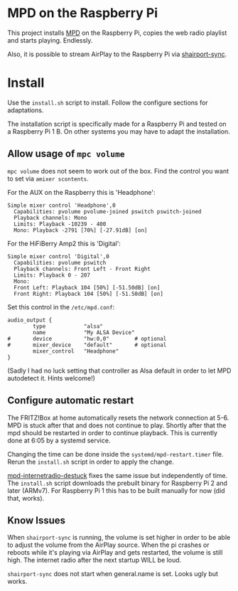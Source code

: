 # MPD on the Raspberry Pi

This project installs [MPD](https://www.musicpd.org/) on the Raspberry Pi, copies the web radio playlist and starts playing. Endlessly.

Also, it is possible to stream AirPlay to the Raspberry Pi via [shairport-sync](https://github.com/mikebrady/shairport-sync).

# Install

Use the `install.sh` script to install.
Follow the configure sections for adaptations.

The installation script is specifically made for a Raspberry Pi and tested on a Raspberry Pi 1 B.
On other systems you may have to adapt the installation.

## Allow usage of `mpc volume`

`mpc volume` does not seem to work out of the box.
Find the control you want to set via `amixer scontents`.

For the AUX on the Raspberry this is 'Headphone':
```plaintext
Simple mixer control 'Headphone',0
  Capabilities: pvolume pvolume-joined pswitch pswitch-joined
  Playback channels: Mono
  Limits: Playback -10239 - 400
  Mono: Playback -2791 [70%] [-27.91dB] [on]
```

For the HiFiBerry Amp2 this is 'Digital':
```plaintext
Simple mixer control 'Digital',0
  Capabilities: pvolume pswitch
  Playback channels: Front Left - Front Right
  Limits: Playback 0 - 207
  Mono:
  Front Left: Playback 104 [50%] [-51.50dB] [on]
  Front Right: Playback 104 [50%] [-51.50dB] [on]
```

Set this control in the `/etc/mpd.conf`:
```plain
audio_output {
        type            "alsa"
        name            "My ALSA Device"
#       device          "hw:0,0"        # optional
#       mixer_device    "default"       # optional
        mixer_control   "Headphone"
}
```


(Sadly I had no luck setting that controller as Alsa default in order to let MPD autodetect it. Hints welcome!)

## Configure automatic restart

The FRITZ!Box at home automatically resets the network connection at 5-6.
MPD is stuck after that and does not continue to play.
Shortly after that the mpd should be restarted in order to continue playback. This is currently done at 6:05 by a systemd service.

Changing the time can be done inside the `systemd/mpd-restart.timer` file.
Rerun the `install.sh` script in order to apply the change.

[mpd-internetradio-destuck](https://github.com/EdJoPaTo/mpd-internetradio-destuck) fixes the same issue but independently of time.
The `install.sh` script downloads the prebuilt binary for Raspberry Pi 2 and later (ARMv7).
For Raspberry Pi 1 this has to be built manually for now (did that, works).

## Know Issues

When `shairport-sync` is running, the volume is set higher in order to be able to adjust the volume from the AirPlay source.
When the pi crashes or reboots while it's playing via AirPlay and gets restarted, the volume is still high.
The internet radio after the next startup WILL be loud.

`shairport-sync` does not start when general.name is set.
Looks ugly but works.
